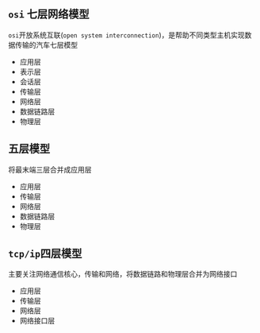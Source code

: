## `osi` 七层网络模型
`osi`开放系统互联(`open system interconnection`)，是帮助不同类型主机实现数据传输的汽车七层模型

* 应用层
* 表示层
* 会话层
* 传输层
* 网络层
* 数据链路层
* 物理层

## 五层模型
将最末端三层合并成应用层

* 应用层
* 传输层
* 网络层
* 数据链路层
* 物理层

## `tcp/ip`四层模型
主要关注网络通信核心，传输和网络，将数据链路和物理层合并为网络接口

* 应用层
* 传输层
* 网络层
* 网络接口层

